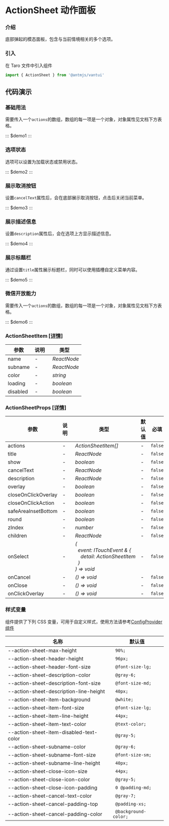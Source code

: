 # ActionSheet 动作面板

### 介绍

底部弹起的模态面板，包含与当前情境相关的多个选项。

### 引入

在 Taro 文件中引入组件

```js
import { ActionSheet } from '@antmjs/vantui'
```

## 代码演示

### 基础用法

需要传入一个`actions`的数组，数组的每一项是一个对象，对象属性见文档下方表格。

::: $demo1 :::

### 选项状态

选项可以设置为加载状态或禁用状态。

::: $demo2 :::

### 展示取消按钮

设置`cancelText`属性后，会在底部展示取消按钮，点击后关闭当前菜单。

::: $demo3 :::

### 展示描述信息

设置`description`属性后，会在选项上方显示描述信息。

::: $demo4 :::

### 展示标题栏

通过设置`title`属性展示标题栏，同时可以使用插槽自定义菜单内容。

::: $demo5 :::

### 微信开放能力

需要传入一个`actions`的数组，数组的每一项是一个对象，对象属性见文档下方表格。

::: $demo6 :::

### ActionSheetItem [[详情]](https://github.com/AntmJS/vantui/tree/main/packages/vantui/types/action-sheet.d.ts)

| 参数     | 说明 | 类型                         |
| -------- | ---- | ---------------------------- |
| name     | -    | _&nbsp;&nbsp;ReactNode<br/>_ |
| subname  | -    | _&nbsp;&nbsp;ReactNode<br/>_ |
| color    | -    | _&nbsp;&nbsp;string<br/>_    |
| loading  | -    | _&nbsp;&nbsp;boolean<br/>_   |
| disabled | -    | _&nbsp;&nbsp;boolean<br/>_   |

### ActionSheetProps [[详情]](https://github.com/AntmJS/vantui/tree/main/packages/vantui/types/action-sheet.d.ts)

| 参数                | 说明 | 类型                                                                                                                                                                                                                          | 默认值 | 必填    |
| ------------------- | ---- | ----------------------------------------------------------------------------------------------------------------------------------------------------------------------------------------------------------------------------- | ------ | ------- |
| actions             | -    | _&nbsp;&nbsp;ActionSheetItem[]<br/>_                                                                                                                                                                                          | -      | `false` |
| title               | -    | _&nbsp;&nbsp;ReactNode<br/>_                                                                                                                                                                                                  | -      | `false` |
| show                | -    | _&nbsp;&nbsp;boolean<br/>_                                                                                                                                                                                                    | -      | `false` |
| cancelText          | -    | _&nbsp;&nbsp;ReactNode<br/>_                                                                                                                                                                                                  | -      | `false` |
| description         | -    | _&nbsp;&nbsp;ReactNode<br/>_                                                                                                                                                                                                  | -      | `false` |
| overlay             | -    | _&nbsp;&nbsp;boolean<br/>_                                                                                                                                                                                                    | -      | `false` |
| closeOnClickOverlay | -    | _&nbsp;&nbsp;boolean<br/>_                                                                                                                                                                                                    | -      | `false` |
| closeOnClickAction  | -    | _&nbsp;&nbsp;boolean<br/>_                                                                                                                                                                                                    | -      | `false` |
| safeAreaInsetBottom | -    | _&nbsp;&nbsp;boolean<br/>_                                                                                                                                                                                                    | -      | `false` |
| round               | -    | _&nbsp;&nbsp;boolean<br/>_                                                                                                                                                                                                    | -      | `false` |
| zIndex              | -    | _&nbsp;&nbsp;number<br/>_                                                                                                                                                                                                     | -      | `false` |
| children            | -    | _&nbsp;&nbsp;ReactNode<br/>_                                                                                                                                                                                                  | -      | `false` |
| onSelect            | -    | _&nbsp;&nbsp;(<br/>&nbsp;&nbsp;&nbsp;&nbsp;event:&nbsp;ITouchEvent&nbsp;&&nbsp;{<br/>&nbsp;&nbsp;&nbsp;&nbsp;&nbsp;&nbsp;detail:&nbsp;ActionSheetItem<br/>&nbsp;&nbsp;&nbsp;&nbsp;}<br/>&nbsp;&nbsp;)&nbsp;=>&nbsp;void<br/>_ | -      | `false` |
| onCancel            | -    | _&nbsp;&nbsp;()&nbsp;=>&nbsp;void<br/>_                                                                                                                                                                                       | -      | `false` |
| onClose             | -    | _&nbsp;&nbsp;()&nbsp;=>&nbsp;void<br/>_                                                                                                                                                                                       | -      | `false` |
| onClickOverlay      | -    | _&nbsp;&nbsp;()&nbsp;=>&nbsp;void<br/>_                                                                                                                                                                                       | -      | `false` |

### 样式变量

组件提供了下列 CSS 变量，可用于自定义样式，使用方法请参考[ConfigProvider 组件](https://antmjs.github.io/vantui/#/config-provider)

| 名称                                    | 默认值                |
| --------------------------------------- | --------------------- |
| --action-sheet-max-height               | ` 90%;`               |
| --action-sheet-header-height            | ` 96px;`              |
| --action-sheet-header-font-size         | ` @font-size-lg;`     |
| --action-sheet-description-color        | ` @gray-6;`           |
| --action-sheet-description-font-size    | ` @font-size-md;`     |
| --action-sheet-description-line-height  | ` 40px;`              |
| --action-sheet-item-background          | ` @white;`            |
| --action-sheet-item-font-size           | ` @font-size-lg;`     |
| --action-sheet-item-line-height         | ` 44px;`              |
| --action-sheet-item-text-color          | ` @text-color;`       |
| --action-sheet-item-disabled-text-color | ` @gray-5;`           |
| --action-sheet-subname-color            | ` @gray-6;`           |
| --action-sheet-subname-font-size        | ` @font-size-sm;`     |
| --action-sheet-subname-line-height      | ` 40px;`              |
| --action-sheet-close-icon-size          | ` 44px;`              |
| --action-sheet-close-icon-color         | ` @gray-5;`           |
| --action-sheet-close-icon-padding       | ` 0 @padding-md;`     |
| --action-sheet-cancel-text-color        | ` @gray-7;`           |
| --action-sheet-cancel-padding-top       | ` @padding-xs;`       |
| --action-sheet-cancel-padding-color     | ` @background-color;` |
